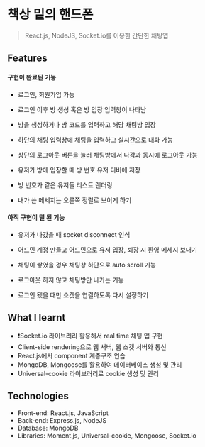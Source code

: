 # 책상 밑의 핸드폰

> React.js, NodeJS, Socket.io를 이용한 간단한 채팅앱

## Features

#### 구현이 완료된 기능

- 로그인, 회원가입 가능
- 로그인 이후 방 생성 혹은 방 입장 입력창이 나타남
- 방을 생성하거나 방 코드를 입력하고 해당 채팅방 입장
  <!-- - 해당 채팅방에 입장한 후 우측 사이드 바에서 채팅방에 있는 유저 목록 확인 가능 -->
- 하단의 채팅 입력창에 채팅을 입력하고 실시간으로 대화 가능
- 상단의 로그아웃 버튼을 눌러 채팅방에서 나감과 동시에 로그아웃 가능

- 유저가 방에 입장할 때 방 번호 유저 디비에 저장
- 방 번호가 같은 유저들 리스트 랜더링
- 내가 쓴 메세지는 오른쪽 정렬로 보이게 하기

#### 아직 구현이 덜 된 기능

- 유저가 나갔을 때 socket disconnect 인식
- 어드민 계정 만들고 어드민으로 유저 입장, 퇴장 시 환영 메세지 보내기
- 채팅이 쌓였을 경우 채팅창 하단으로 auto scroll 기능
- 로그아웃 하지 않고 채팅방만 나가는 기능

- 로그인 됐을 때만 소켓을 연결하도록 다시 설정하기

## What I learnt

- ❗Socket.io 라이브러리 활용해서 real time 채팅 앱 구현
- Client-side rendering으로 웹 서버, 웹 소켓 서버와 통신
- React.js에서 component 계층구조 연습
- MongoDB, Mongoose를 활용하여 데이터베이스 생성 및 관리
- Universal-cookie 라이브러리로 cookie 생성 및 관리

## Technologies

- Front-end: React.js, JavaScript
- Back-end: Express.js, NodeJS
- Database: MongoDB
- Libraries: Moment.js, Universal-cookie, Mongoose, Socket.io

<!--
Server -> Client

socket.emit() : Sends event to specific client
io.emit(): Sends every connected client
socket.broadcast.emit(): Send to every connected client except socket client itself


io.to(room).emit(): to sends everybody in specific room
socket.broadcast.to(room).emit(): same function as above but limited to specific room
-->
